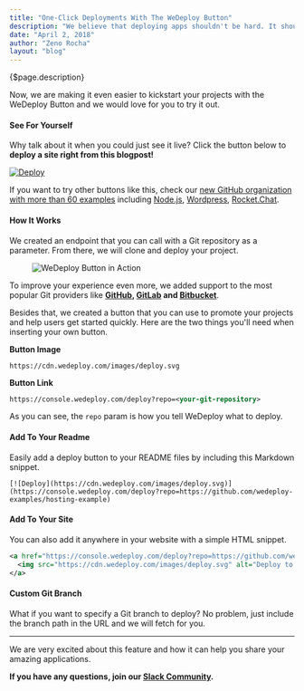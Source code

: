 ```yaml
---
title: "One-Click Deployments With The WeDeploy Button"
description: "We believe that deploying apps shouldn't be hard. It shouldn't take days or hours. And it definitely shouldn't take multiple steps or complicated processes."
date: "April 2, 2018"
author: "Zeno Rocha"
layout: "blog"
---
```


<article>

{$page.description}

Now, we are making it even easier to kickstart your projects with the WeDeploy Button and we would love for you to try it out.

#### See For Yourself

Why talk about it when you could just see it live? Click the button below to **deploy a site right from this blogpost!**

[![Deploy](https://cdn.wedeploy.com/images/deploy.svg)](https://console.wedeploy.com/deploy?repo=https://github.com/wedeploy-examples/hosting-example)

If you want to try other buttons like this, check our [new GitHub organization with more than 60 examples](https://github.com/wedeploy-examples) including [Node.js](https://github.com/wedeploy-examples/nodejs-example), [Wordpress](https://github.com/wedeploy-examples/wordpress-example), [Rocket.Chat](https://github.com/wedeploy-examples/rocketchat-example).

#### How It Works

We created an endpoint that you can call with a Git repository as a parameter. From there, we will clone and deploy your project.

<figure>
  <img src="/images/blog/post-28--0.gif" alt="WeDeploy Button in Action">
</figure>

To improve your experience even more, we added support to the most popular Git providers like **[GitHub](https://github.com/), [GitLab](https://gitlab.com/) and [Bitbucket](https://bitbucket.org)**.

Besides that, we created a button that you can use to promote your projects and help users get started quickly. Here are the two things you'll need when inserting your own button.

**Button Image**

```text
https://cdn.wedeploy.com/images/deploy.svg
```

**Button Link**

```xml
https://console.wedeploy.com/deploy?repo=<your-git-repository>
```

As you can see, the `repo` param is how you tell WeDeploy what to deploy.

#### Add To Your Readme

Easily add a deploy button to your README files by including this Markdown snippet.

```text
[![Deploy](https://cdn.wedeploy.com/images/deploy.svg)](https://console.wedeploy.com/deploy?repo=https://github.com/wedeploy-examples/hosting-example)
```

#### Add To Your Site

You can also add it anywhere in your website with a simple HTML snippet.

```xml
<a href="https://console.wedeploy.com/deploy?repo=https://github.com/wedeploy-examples/hosting-example">
  <img src="https://cdn.wedeploy.com/images/deploy.svg" alt="Deploy to WeDeploy">
</a>
```

#### Custom Git Branch

What if you want to specify a Git branch to deploy? No problem, just include the branch path in the URL and we will fetch for you.

---

We are very excited about this feature and how it can help you share your amazing applications.

**If you have any questions, join our [Slack Community](https://chat.wedeploy.com).**

</article>
